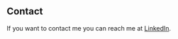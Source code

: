 ## Contact

If you want to contact me you can reach me at [LinkedIn](https://www.linkedin.com/in/devanshugajjar/).
<!-- ## Prerequisites -->

<!-- Before you begin, ensure you have met the following requirements:

* [Git](https://git-scm.com/downloads "Download Git") must be installed on your operating system.

## Installing vCard

To install **vCard**, follow these steps:

Linux and macOS:

```bash
sudo git clone https://github.com/DevanshuGajjar/My_Portfolio.github.io-main.git
```

Windows:

```bash
git clone https://github.com/DevanshuGajjar/My_Portfolio.github.io-main.git
```

## Contact

If you want to contact me you can reach me at [LinkedIn](https://www.linkedin.com/in/devanshugajjar/).

## License

MIT
 -->
